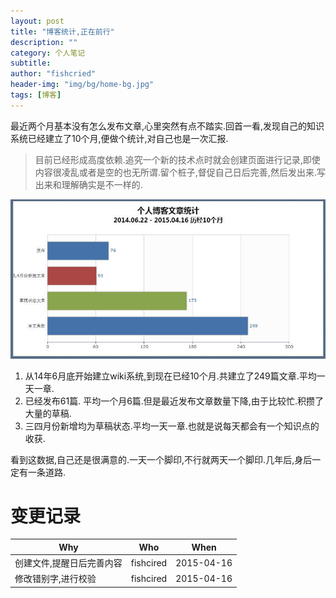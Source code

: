```yaml
---
layout: post
title: "博客统计,正在前行"
description: ""
category: 个人笔记
subtitle:
author: "fishcried"
header-img: "img/bg/home-bg.jpg"
tags: [博客]
---
```


最近两个月基本没有怎么发布文章,心里突然有点不踏实.回首一看,发现自己的知识系统已经建立了10个月,便做个统计,对自己也是一次汇报.

 > 目前已经形成高度依赖.追究一个新的技术点时就会创建页面进行记录,即使内容很凌乱或者是空的也无所谓.留个桩子,督促自己日后完善,然后发出来.写出来和理解确实是不一样的.

 ![博客统计](/img/blog_statistic.jpg)

1. 从14年6月底开始建立wiki系统,到现在已经10个月.共建立了249篇文章.平均一天一章.
1. 已经发布61篇. 平均一个月6篇.但是最近发布文章数量下降,由于比较忙.积攒了大量的草稿.
1. 三四月份新增均为草稿状态.平均一天一章.也就是说每天都会有一个知识点的收获.

看到这数据,自己还是很满意的.一天一个脚印,不行就两天一个脚印.几年后,身后一定有一条道路.

# 变更记录

|Why | Who | When |
|----|-----|------|
|创建文件,提醒日后完善内容|fishcired|2015-04-16 |
|修改错别字,进行校验|fishcired|2015-04-16 |
